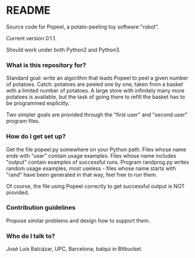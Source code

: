 # README #

Source code for Popeel, a potato-peeling toy software "robot".

Current version 0.1.1.

Should work under both Python2 and Python3.

### What is this repository for? ###

Standard goal: write an algorithm that leads Popeel to peel a
given number of potatoes. Catch: potatoes are peeled one by one,
taken from a basket with a limited number of potatoes. A large
store with infinitely many more potatoes is available, but the
task of going there to refill the basket has to be programmed
explicitly.

Two simpler goals are provided through the "first user" and
"second user" program files.

### How do I get set up? ###

Get the file popeel.py somewhere on your Python path. Files
whose name ends with "user" contain usage examples. Files 
whose name includes "output" contain examples of successful
runs. Program randprog.py writes random usage examples, most
useless - files whose name starts with "rand" have been
generated in that way, feel free to run them.

Of course, the file using Popeel correctly to get successful
output is NOT provided.

### Contribution guidelines ###

Propose similar problems and design how to support them.

### Who do I talk to? ###

José Luis Balcázar, UPC, Barcelona; balqui in Bitbucket.